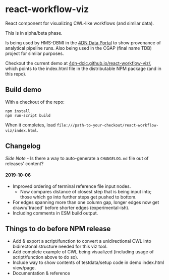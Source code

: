 # react-workflow-viz
React component for visualizing CWL-like workflows (and similar data).

This is in alpha/beta phase.


Is being used by HMS-DBMI in the [4DN Data Portal](https://data.4dnucleome.org/experiment-set-replicates/4DNESMU2MA2G/#graph-section) to show provenance of analytical pipeline runs.
Also being used in the CGAP (final name TDB) project for similar purposes.

Checkout the current demo at [4dn-dcic.github.io/react-workflow-viz/](https://4dn-dcic.github.io/react-workflow-viz/), which points to the index.html file in the distributable NPM package (and in this repo).

## Build demo

With a checkout of the repo:
```
npm install
npm run-script build
```

When it completes, load `file:///path-to-your-checkout/react-workflow-viz/index.html`.

## Changelog
_Side Note -_ Is there a way to auto-generate a `CHANGELOG.md` file out of releases' content?

#### 2019-10-06

- Improved ordering of terminal reference file input nodes.
  - Now compares distance of closest step that is being input into; those which go into further steps get pushed to bottom.
- For edges spanning more than one column gap, longer edges now get drawn/'traced' before shorter edges (experimental-ish).
- Including comments in ESM build output.


## Things to do before NPM release

- Add & export a script/function to convert a unidirectional CWL into bidirectonal structure needed for this viz tool.
- Add complete example of CWL being visualized (including usage of script/function above to do so).
- Include way to show contents of testdata/setup code in demo index.html view/page.
- Documentation & reference
